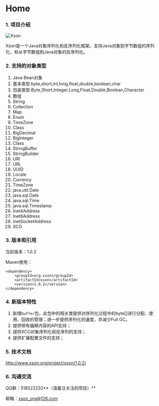 # Home

### 1. 项目介绍

![Xson](http://www.xson.org/project/xson/1.0.2/images/00.png)

Xson是一个Java对象序列化和反序列化框架。支持Java对象到字节数组的序列化，和从字节数组到Java对象的反序列化。

### 2. 支持的对象类型

01. Java Bean对象
02. 基本类型:byte,short,int,long,float,double,boolean,char
03. 包装类型:Byte,Short,Integer,Long,Float,Double,Boolean,Character
04. 数组
05. String
06. Collection
07. Map
08. Enum
09. TimeZone
10. Class
11. BigDecimal
12. BigInteger
13. Class
14. StringBuffer
15. StringBuilder
16. URI
17. URL
18. UUID    
19. Locale
20. Currency
21. TimeZone
22. java.util.Date
23. java.sql.Date
24. java.sql.Time
25. java.sql.Timestamp
26. Inet4Address
27. Inet6Address
28. InetSocketAddress
29. XCO

### 3. 版本和引用

当前版本：1.0.2

Maven使用：

	<dependency>
		<groupId>org.xson</groupId>
		<artifactId>xson</artifactId>
		<version>1.0.2</version>
	</dependency>

### 4. 新版本特性

1. 新增`buffer`包，此包中的相关类提供对序列化过程中的byte[]进行分配、使用、回收的管理；进一步提供序列化的速度，并减少Full GC。
2. 提供带有偏移内容的API支持；
3. 提供XCO对象序列化和反序列的支持；
4. 提供扩展配置文件的支持；

### 5. 技术文档

<http://www.xson.org/project/xson/1.0.2/>

### 6. 沟通交流

QQ群：518522232**（请备注关注的项目）**

邮箱：xson_org@126.com

